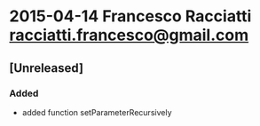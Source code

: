 # 2015-04-14  Francesco Racciatti  <racciatti.francesco@gmail.com>
## [Unreleased]
### Added
- added function setParameterRecursively

